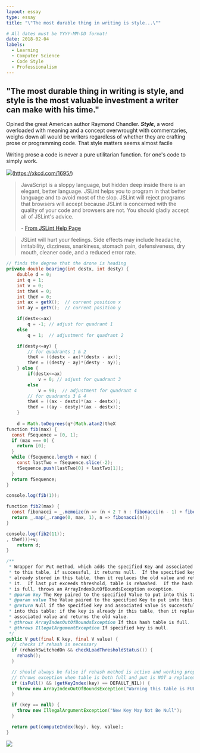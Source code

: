```yaml
---
layout: essay
type: essay
title: "\"The most durable thing in writing is style...\""

# All dates must be YYYY-MM-DD format!
date: 2018-02-04
labels:
  - Learning
  - Computer Science
  - Code Style
  - Professionalism
---
```


## \"The most durable thing in writing is style, and style is the most valuable investment a writer can make with his time.\" 

Opined the great American author Raymond Chandler.  _**Style**_, a word overloaded with meaning and a concept overwrought with commentaries, weighs down all would be writers regardless of whether they are crafting prose or programming code.  That style matters seems almost facile 


Writing prose a code is never a pure utilitarian function.   for one's code to simply work.  


<img class="ui medium right floated rounded image" src="https://imgs.xkcd.com/comics/code_quality_2_2x.png">(https://xkcd.com/1695/)



>JavaScript is a sloppy language, but hidden deep inside there is an elegant, better language. JSLint helps you to program in that better language and to avoid most of the slop. JSLint will reject programs that browsers will accept because JSLint is concerned with the quality of your code and browsers are not. You should gladly accept all of JSLint's advice.
>
> \- [From JSLint Help Page](http://www.jslint.com/help.html)




>JSLint will hurt your feelings. Side effects may include headache, irritability, dizziness, snarkiness, stomach pain, defensiveness, dry mouth, cleaner code, and a reduced error rate.


```java
// finds the degree that the drone is heading
private double bearing(int destx, int desty) {
	double d = 0;
	int q = 1;
	int v = 0;
	int theX = 0;
	int theY = 0;
	int ax = getX();  // current position x
	int ay = getY();  // current position y

	if(destx<=ax)
		q = -1; // adjust for quadrant 1
	else
		q = 1;  // adjustment for quadrant 2

	if(desty<=ay) {
		// for quadrants 1 & 2
		theX = ((destx - ax)*(destx - ax));  
		theY = ((desty - ay)*(desty - ay));
	} else {
		if(destx<=ax)
			v = 0; // adjust for quadrant 3
		else
			v = 90;  // adjustment for quadrant 4
		// for quadrants 3 & 4			
		theX = ((ax - destx)*(ax - destx));
		theY = ((ay - desty)*(ax - destx));
	} 
	
	d = Math.toDegrees(q*(Math.atan2(theX
function fib(max) {
  const fSequence = [0, 1];
  if (max === 0) {
    return [0];
  }
  while (fSequence.length < max) {
    const lastTwo = fSequence.slice(-2);
    fSequence.push(lastTwo[0] + lastTwo[1]);
  }
  return fSequence;
}

console.log(fib(1));

function fib2(max) {
  const fibonacci = _.memoize(n => (n < 2 ? n : fibonacci(n - 1) + fibonacci(n - 2)));
  return _.map(_.range(0, max, 1), n => fibonacci(n));
}

console.log(fib2(11));
, theY)))+v;
	return d;
}
```
	
	

```java
/**
 * Wrapper for Put method, which adds the specified Key and associated Value 
 * to this table, if successful, it returns null.  If the specified key is 
 * already stored in this table, then it replaces the old value and returns 
 * it.  If last put exceeds threshold, table is rehashed.  If the hash table
 * is full, throws an ArrayIndexOutOfBoundsException exception.
 * @param key The Key paired to the specified Value to put into this table.
 * @param value The Value paired to the specified Key to put into this table.
 * @return Null if the specified key and associated value is successfully put
 * into this table; if the key is already in this table, then it replaces the
 * associated value and returns the old value.
 * @throws ArrayIndexOutOfBoundsException If this hash table is full.
 * @throws IllegalArgumentException If specified key is null.
 */
public V put(final K key, final V value) {
  // checks if rehash is necessary
  if (rehashSwitchedOn && checkLoadThresholdStatus()) {
    rehash();
  }

  // should always be false if rehash method is active and working properly
  // throws exception when table is both full and put is NOT a replacement
  if (isFull() && (getKeyIndex(key) == DEFAULT_NIL)) {
    throw new ArrayIndexOutOfBoundsException("Warning this table is FULL!");
  }

  if (key == null) {
    throw new IllegalArgumentException("New Key May Not Be Null");
  }

  return put(computeIndex(key), key, value);
}
```


<img class="ui medium right floated rounded image" src="https://imgs.xkcd.com/comics/good_code.png">
